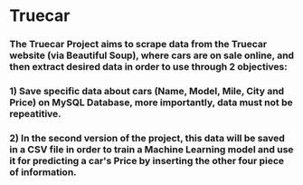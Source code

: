 # Truecar
### The Truecar Project aims to scrape data from the Truecar website (via Beautiful Soup), where cars are on sale online, and then extract desired data in order to use through 2 objectives: 
### 1) Save specific data about cars (Name, Model, Mile, City and Price) on MySQL Database, more importantly, data must not be repeatitive.
### 2) In the second version of the project, this data will be saved in a CSV file in order to train a Machine Learning model and use it for predicting a car's Price by inserting the other four piece of information.
